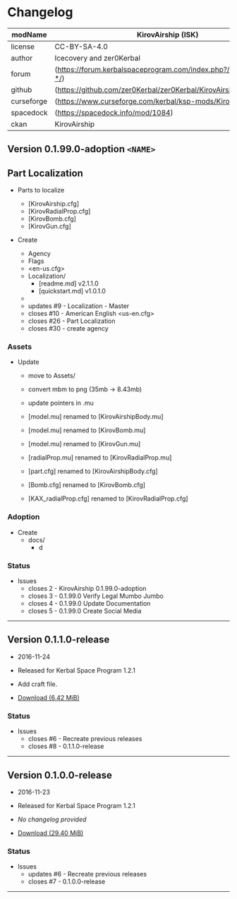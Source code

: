 # Changelog  
  
| modName    | KirovAirship (ISK)                                                |
| ---------- | ----------------------------------------------------------------- |
| license    | CC-BY-SA-4.0                                                      |
| author     | Icecovery and zer0Kerbal                                          |
| forum      | (https://forum.kerbalspaceprogram.com/index.php?/topic/152467-*/) |
| github     | (https://github.com/zer0Kerbal/zer0Kerbal/KirovAirship)           |
| curseforge | (https://www.curseforge.com/kerbal/ksp-mods/KirovAirship)         |
| spacedock  | (https://spacedock.info/mod/1084)                                 |
| ckan       | KirovAirship                                                      |

## Version 0.1.99.0-adoption `<NAME>`

## Part Localization


* Parts to localize
  * [KirovAirship.cfg]
  * [KirovRadialProp.cfg]
  * [KirovBomb.cfg]
  * [KirovGun.cfg]

* Create
  * Agency
  * Flags
  * <en-us.cfg>
  * Localization/
    * [readme.md] v2.1.1.0
    * [quickstart.md] v1.0.1.0
  * 
  * updates #9 - Localization - Master
  * closes #10 - American English <us-en.cfg>
  * closes #26 - Part Localization
  * closes #30 - create agency

### Assets

* Update
  * move to Assets/
  * convert mbm to png (35mb -> 8.43mb)
  * update pointers in .mu
  * [model.mu] renamed to [KirovAirshipBody.mu]
  * [model.mu] renamed to [KirovBomb.mu]
  * [model.mu] renamed to [KirovGun.mu]
  * [radialProp.mu] renamed to [KirovRadialProp.mu]


  * [part.cfg] renamed to [KirovAirshipBody.cfg]
  * [Bomb.cfg] renamed to [KirovBomb.cfg]
  * [KAX_radialProp.cfg] renamed to [KirovRadialProp.cfg]

### Adoption

* Create
  * docs/
    * d

### Status

* Issues
  * closes 2 - KirovAirship 0.1.99.0-adoption <NAME>
  * closes 3 - 0.1.99.0 Verify Legal Mumbo Jumbo
  * closes 4 - 0.1.99.0 Update Documentation
  * closes 5 - 0.1.99.0 Create Social Media



---

## Version 0.1.1.0-release

* 2016-11-24
* Released for Kerbal Space Program 1.2.1

* Add craft file.
* [Download (6.42 MiB)](https://spacedock.info/mod/1084/Kirov%20AirShip/download/0.1.1)

### Status

* Issues
  * closes #6 - Recreate previous releases
  * closes #8 - 0.1.1.0-release

---

## Version 0.1.0.0-release

* 2016-11-23
* Released for Kerbal Space Program 1.2.1

* *No changelog provided*
* [Download (29.40 MiB)](https://spacedock.info/mod/1084/Kirov%20AirShip/download/0.1.0)

### Status

* Issues
  * updates #6 - Recreate previous releases
  * closes #7 - 0.1.0.0-release

---
